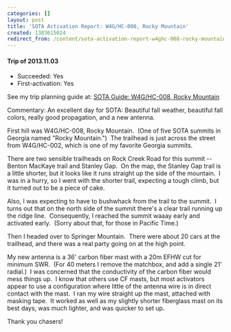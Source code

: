 ```yaml
---
categories: []
layout: post
title: 'SOTA Activation Report: W4G/HC-008, Rocky Mountain'
created: 1383615024
redirect_from: /content/sota-activation-report-w4ghc-008-rocky-mountain
---
```

#### Trip of 2013.11.03
* Succeeded: Yes
* First-activation: Yes

See my trip planning guide at: [SOTA Guide: W4G/HC-008, Rocky Mountain](/content/sota-guide-w4ghc-008-rocky-mountain)


Commentary:
An excellent day for SOTA: Beautiful fall weather, beautiful fall colors, really good propagation, and a new antenna.

First hill was W4G/HC-008, Rocky Mountain.  (One of five SOTA summits in Georgia named "Rocky Mountain.")  The trailhead is just across the street from W4G/HC-002, which is one of my favorite Georgia summits.  

There are two sensible trailheads on Rock Creek Road for this summit -- Benton MacKaye trail and Stanley Gap.  On the map, the Stanley Gap trail is a little shorter, but it looks like it runs straight up the side of the mountain.  I was in a hurry, so I went with the shorter trail, expecting a tough climb, but it turned out to be a piece of cake. 

Also, I was expecting to have to bushwhack from the trail to the summit.  I turns out that on the north side of the summit there's a clear trail running up the ridge line.  Consequently, I reached the summit waaay early and activated early.  (Sorry about that, for those in Pacific Time.)

Then I headed over to Springer Mountain.  There were about 20 cars at the trailhead, and there was a real party going on at the high point.

My new antenna is a 36' carbon fiber mast with a 20m EFHW cut for minimum SWR.  (For 40 meters I remove the matchbox, and add a single 21' radial.)  I was concerned that the conductivity of the carbon fiber would mess things up.  I know that others use CF masts, but most activators appear to use a configuration where little of the antenna wire is in direct contact with the mast.  I ran my wire straight up the mast, attached with masking tape.  It worked as well as my slightly shorter fiberglass mast on its best days, was much lighter, and was quicker to set up.  

Thank you chasers!
